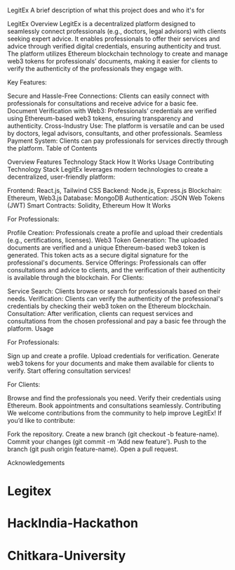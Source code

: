 
LegitEx
A brief description of what this project does and who it's for

LegitEx Overview LegitEx is a decentralized platform designed to seamlessly connect professionals (e.g., doctors, legal advisors) with clients seeking expert advice. It enables professionals to offer their services and advice through verified digital credentials, ensuring authenticity and trust. The platform utilizes Ethereum blockchain technology to create and manage web3 tokens for professionals’ documents, making it easier for clients to verify the authenticity of the professionals they engage with.

Key Features:

Secure and Hassle-Free Connections: Clients can easily connect with professionals for consultations and receive advice for a basic fee.
Document Verification with Web3: Professionals’ credentials are verified using Ethereum-based web3 tokens, ensuring transparency and authenticity.
Cross-Industry Use: The platform is versatile and can be used by doctors, legal advisors, consultants, and other professionals.
Seamless Payment System: Clients can pay professionals for services directly through the platform.
Table of Contents

Overview
Features
Technology Stack
How It Works
Usage
Contributing
Technology Stack LegitEx leverages modern technologies to create a decentralized, user-friendly platform:

Frontend: React.js, Tailwind CSS
Backend: Node.js, Express.js
Blockchain: Ethereum, Web3.js
Database: MongoDB
Authentication: JSON Web Tokens (JWT)
Smart Contracts: Solidity, Ethereum
How It Works

For Professionals:

Profile Creation: Professionals create a profile and upload their credentials (e.g., certifications, licenses).
Web3 Token Generation: The uploaded documents are verified and a unique Ethereum-based web3 token is generated. This token acts as a secure digital signature for the professional's documents.
Service Offerings: Professionals can offer consultations and advice to clients, and the verification of their authenticity is available through the blockchain.
For Clients:

Service Search: Clients browse or search for professionals based on their needs.
Verification: Clients can verify the authenticity of the professional's credentials by checking their web3 token on the Ethereum blockchain.
Consultation: After verification, clients can request services and consultations from the chosen professional and pay a basic fee through the platform.
Usage

For Professionals:

Sign up and create a profile.
Upload credentials for verification.
Generate web3 tokens for your documents and make them available for clients to verify.
Start offering consultation services!

For Clients:

Browse and find the professionals you need.
Verify their credentials using Ethereum.
Book appointments and consultations seamlessly.
Contributing We welcome contributions from the community to help improve LegitEx! If you’d like to contribute:

Fork the repository. Create a new branch (git checkout -b feature-name). Commit your changes (git commit -m 'Add new feature'). Push to the branch (git push origin feature-name). Open a pull request.

Acknowledgements
# Legitex
# HackIndia-Hackathon
# Chitkara-University
